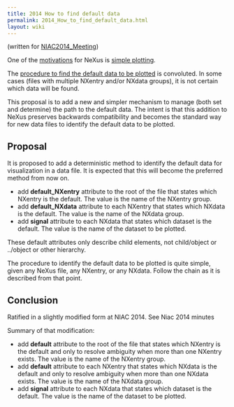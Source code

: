 ```yaml
---
title: 2014 How to find default data
permalink: 2014_How_to_find_default_data.html
layout: wiki
---
```


(written for [NIAC2014\_Meeting](NIAC2014_Meeting.html "wikilink"))

One of the
[motivations](http://download.nexusformat.org/doc/html/motivations.html)
for NeXus is [simple
plotting](http://download.nexusformat.org/doc/html/motivations.html#simpleplotting).

The [procedure to find the default data to be
plotted](http://download.nexusformat.org/doc/html/datarules.html#find-plottable-data)
is convoluted. In some cases (files with multiple NXentry and/or NXdata
groups), it is not certain which data will be found.

This proposal is to add a new and simpler mechanism to manage (both set
and determine) the path to the default data. The intent is that this
addition to NeXus preserves backwards compatibility and becomes the
standard way for new data files to identify the default data to be
plotted.

Proposal
--------

It is proposed to add a deterministic method to identify the default
data for visualization in a data file. It is expected that this will
become the preferred method from now on.

-   add **default\_NXentry** attribute to the root of the file that
    states which NXentry is the default. The value is the name of the
    NXentry group.
-   add **default\_NXdata** attribute to each NXentry that states which
    NXdata is the default. The value is the name of the NXdata group.
-   add **signal** attribute to each NXdata that states which dataset is
    the default. The value is the name of the dataset to be plotted.

These default attributes only describe child elements, not child/object
or ../object or other hierarchy.

The procedure to identify the default data to be plotted is quite
simple, given any NeXus file, any NXentry, or any NXdata. Follow the
chain as it is described from that point.

Conclusion
----------

Ratified in a slightly modified form at NIAC 2014. See Niac 2014 minutes

Summary of that modification:

-   add **default** attribute to the root of the file that states which
    NXentry is the default and only to resolve ambiguity when more than
    one NXentry exists. The value is the name of the NXentry group.
-   add **default** attribute to each NXentry that states which NXdata
    is the default and only to resolve ambiguity when more than one
    NXdata exists. The value is the name of the NXdata group.
-   add **signal** attribute to each NXdata that states which dataset is
    the default. The value is the name of the dataset to be plotted.

